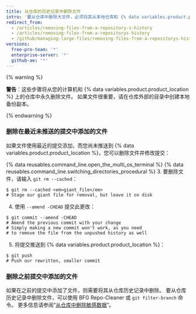 ```yaml
---
title: 从仓库的历史记录中删除文件
intro: '要从仓库中删除大文件，必须将其从本地仓库和 {% data variables.product.product_location %} 中完全删除。'
redirect_from:
  - /articles/removing-files-from-a-repository-s-history
  - /articles/removing-files-from-a-repositorys-history
  - /github/managing-large-files/removing-files-from-a-repositorys-history
versions:
  free-pro-team: '*'
  enterprise-server: '*'
  github-ae: '*'
---
```

{% warning %}

**警告**：这些步骤将从您的计算机和 {% data variables.product.product_location %} 上的仓库中永久删除文件。 如果文件很重要，请在仓库外部的目录中创建本地备份副本。

{% endwarning %}

### 删除在最近未推送的提交中添加的文件

如果文件使用最近的提交添加，而您尚未推送到 {% data variables.product.product_location %}，您可以删除文件并修改提交：

{% data reusables.command_line.open_the_multi_os_terminal %}
{% data reusables.command_line.switching_directories_procedural %}
3. 要删除文件，请输入 `git rm --cached`：
  ```shell
  $ git rm --cached <em>giant_file</em>
  # Stage our giant file for removal, but leave it on disk
  ```
4. 使用 `--amend -CHEAD` 提交此更改：
  ```shell
  $ git commit --amend -CHEAD
  # Amend the previous commit with your change
  # Simply making a new commit won't work, as you need
  # to remove the file from the unpushed history as well
  ```
5. 将提交推送到 {% data variables.product.product_location %}：
  ```shell
  $ git push
  # Push our rewritten, smaller commit
  ```

### 删除之前提交中添加的文件

如果在之前的提交中添加了文件，则需要将其从仓库历史记录中删除。 要从仓库历史记录中删除文件，可以使用 BFG Repo-Cleaner 或 `git filter-branch` 命令。 更多信息请参阅“[从仓库中删除敏感数据](/github/authenticating-to-github/removing-sensitive-data-from-a-repository)”。
